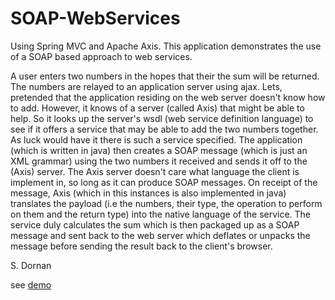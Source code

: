 SOAP-WebServices
================

Using Spring MVC and Apache Axis. This application demonstrates the use of a SOAP based approach to web services.

A user enters two numbers in the hopes that their the sum will be returned. The numbers are relayed to an application 
server using ajax. Lets, pretended that the application residing on the web server doesn't know how to add. However, it 
knows of a server (called Axis) that might be able to help. So it looks up the server's wsdl (web service definition 
language) to see if it offers a service that may be able to add the two numbers together. As luck would have it there is
such a service specified. The application (which is written in java) then creates a SOAP message (which is just an XML
grammar) using the two numbers it received and sends it off to the (Axis) server. The Axis server doesn't care what 
language the client is implement in, so long as it can produce SOAP messages. On receipt of the message, Axis (which in 
this instances is also implemented in java) translates the payload (i.e the numbers, their type, the operation to perform
on them and the return type) into the native language of the service. The service duly calculates the sum which is then
packaged up as a SOAP message and sent back to the web server which deflates or unpacks the message before sending the 
result back to the client's browser. 

S. Dornan

see <a href="http://axis2sample.cloudfoundry.com">demo</a>
